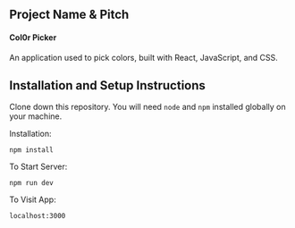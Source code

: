## Project Name & Pitch

#### Col0r Picker 

An application used to pick colors, built with React, JavaScript, and CSS.





## Installation and Setup Instructions
 

Clone down this repository. You will need `node` and `npm` installed globally on your machine.  

Installation:

`npm install`  

To Start Server:

`npm run dev`   

To Visit App:

`localhost:3000`  
